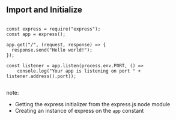 ## Import and Initialize

<pre><code data-trim data-noescape class="hljs" data-line-numbers="1,2">
const express = require("express");
const app = express();

app.get("/", (request, response) => {
  response.send("Hello world!");
});

const listener = app.listen(process.env.PORT, () =>
    console.log("Your app is listening on port " + listener.address().port));

</code></pre>

note:
 - Getting the express initializer from the express.js node module
 - Creating an instance of express on the `app` constant